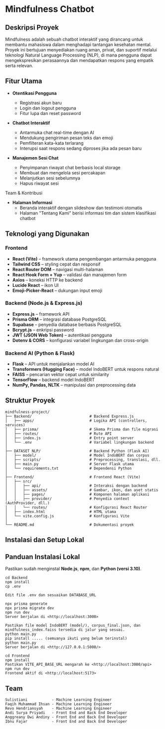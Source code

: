 # Mindfulness Chatbot

## Deskripsi Proyek

Mindfulness adalah sebuah chatbot interaktif yang dirancang untuk membantu mahasiswa dalam menghadapi tantangan kesehatan mental. Proyek ini bertujuan menyediakan ruang aman, privat, dan suportif melalui teknologi Natural Language Processing (NLP), di mana pengguna dapat mengekspresikan perasaannya dan mendapatkan respons yang empatik serta relevan.

## Fitur Utama

- **Otentikasi Pengguna**
  - Registrasi akun baru
  - Login dan logout pengguna
  - Fitur lupa dan reset password

- **Chatbot Interaktif**
  - Antarmuka chat real-time dengan AI
  - Mendukung pengiriman pesan teks dan emoji
  - Pemfilteran kata-kata terlarang
  - Interupsi saat respons sedang diproses jika ada pesan baru

- **Manajemen Sesi Chat**
  - Penyimpanan riwayat chat berbasis local storage
  - Membuat dan mengelola sesi percakapan
  - Melanjutkan sesi sebelumnya
  - Hapus riwayat sesi

Team & Kontribusi

- **Halaman Informasi**
  - Beranda interaktif dengan slideshow dan testimoni otomatis
  - Halaman "Tentang Kami" berisi informasi tim dan sistem klasifikasi chatbot

## Teknologi yang Digunakan

### Frontend

- **React (Vite)** – framework utama pengembangan antarmuka pengguna
- **Tailwind CSS** – styling cepat dan responsif
- **React Router DOM** – navigasi multi-halaman
- **React Hook Form + Yup** – validasi dan manajemen form
- **Axios** – koneksi HTTP ke backend
- **Lucide React** – ikon UI
- **Emoji-Picker-React** – dukungan input emoji

### Backend (Node.js & Express.js)

- **Express.js** – framework API
- **Prisma ORM** – integrasi database PostgreSQL
- **Supabase** – penyedia database berbasis PostgreSQL
- **Bcrypt.js** – enkripsi password
- **JWT (JSON Web Token)** – autentikasi pengguna
- **Dotenv & CORS** – konfigurasi variabel lingkungan dan cross-origin

### Backend AI (Python & Flask)

- **Flask** – API untuk menjalankan model AI
- **Transformers (Hugging Face)** – model IndoBERT untuk respons natural
- **FAISS** – pencarian vektor cepat untuk similarity
- **TensorFlow** – backend model IndoBERT
- **NumPy, Pandas, NLTK** – manipulasi dan preprocessing data

## Struktur Proyek

```
mindfulness-project/
├── Backend/                          # Backend Express.js
│   ├── apps/                         # Logika API (controllers, services)
│   ├── prisma/                       # Skema Prisma dan file migrasi
│   ├── routes/                       # Rute API
│   ├── index.js                      # Entry point server
│   └── .env                          # Variabel lingkungan backend
│
├── DATASET NLP/                      # Backend Python (Flask AI)
│   ├── model/                        # Model IndoBERT dan corpus
│   ├── scripts/                      # Preprocessing, translasi, dll.
│   ├── main.py                       # Server Flask utama
│   └── requirements.txt              # Dependensi Python
│
├── Frontend/                         # Frontend React (Vite)
│   ├── src/
│   │   ├── api/                      # Interaksi dengan backend
│   │   ├── assets/                   # Gambar, ikon, dan aset statis
│   │   ├── pages/                    # Komponen halaman aplikasi
│   │   ├── provider/                 # Penyedia context (AuthProvider, dll.)
│   │   └── routes/                   # Konfigurasi React Router
│   ├── index.html                    # HTML utama
│   └── vite.config.js                # Konfigurasi Vite
│
└── README.md                         # Dokumentasi proyek
```

## Instalasi dan Setup Lokal

## Panduan Instalasi Lokal

Pastikan sudah menginstal **Node.js**, **npm**, dan **Python (versi 3.10)**.

```
cd Backend
npm install
cp .env

Edit file .env dan sesuaikan DATABASE_URL

npx prisma generate
npx prisma migrate dev
npm run dev
Server berjalan di <http://localhost:3000>
```

```
Pastikan file model IndoBERT (model/), corpus_final.json, dan mindfulness_index.faiss tersedia di jalur yang sesuai.
python main.py
pip install ..... (semuanya ikuti yang belum terinstal)
python main.py
Server berjalan di <http://127.0.0.1:5000/>
```

```
cd Frontend
npm install
Pastikan VITE_API_BASE_URL mengarah ke <http://localhost:3000/api>
npm run dev
Frontend aktif di <http://localhost:5173>
```

## Team

```
Sulistiani           - Machine Learning Engineer
Faqih Muhammad Ihsan - Machine Learning Engineer
Revo Hendriansyah    - Machine Learning Engineer
Andi Surya Priyadi   - Front End and Back End Developer
Anggreany Dwi Andiny - Front End and Back End Developer
Ibnu Fajar           - Front End and Back End Developer
```
